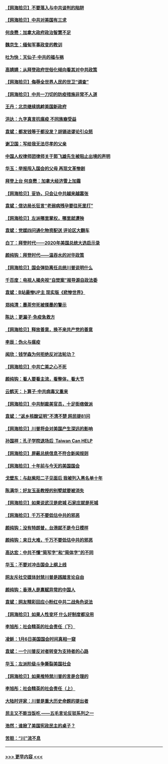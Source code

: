 #### [【网海拾贝】不要落入与中共谈判的陷阱](../pages/nsc993/n12735229.md?t=02061001) 
#### [【网海拾贝】中共对美国有三求](../pages/nsc993/n12735197.md?t=02061001) 
#### [何良懋：加拿大政府政治智慧不足](../pages/nsc993/n12734323.md?t=02061001) 
#### [魏京生：缅甸军事政变的教训](../pages/nsc993/n12732470.md?t=02061001) 
#### [吐为快：天仙子·中共的福与祸](../pages/nsc993/n12732165.md?t=02061001) 
#### [高婧婧：从拜登政府世俗化倾向看其对中共政策](../pages/nsc993/n12730028.md?t=02061001) 
#### [【网海拾贝】侮辱全世界人民的世卫“调查”](../pages/nsc993/n12727884.md?t=02061001) 
#### [【网海拾贝】中共一刀切的防疫措施非常不人道](../pages/nsc993/n12724879.md?t=02061001) 
#### [王丹：北京继续挑衅美国新政府](../pages/nsc993/n12722456.md?t=02061001) 
#### [洪达：九字真言抗瘟疫 不同族裔受益](../pages/nsc993/n12722448.md?t=02061001) 
#### [袁斌：都发钱等于都没发？胡锡进谬论引众怒](../pages/nsc993/n12722393.md?t=02061001) 
#### [谢卫国：写给我无法尽孝的父亲](../pages/nsc993/n12720325.md?t=02061001) 
#### [中国人权律师团律师关于郭飞雄先生被阻止出境的声明](../pages/nsc993/n12720203.md?t=02061001) 
#### [华玉：举报闯入国会的父母 再现文革惨剧](../pages/nsc993/n12719070.md?t=02061001) 
#### [拜登上台 何良懋：加拿大经济雪上加霜](../pages/nsc993/n12718943.md?t=02061001) 
#### [【网海拾贝】妥协，只会让中共越来越嚣张](../pages/nsc993/n12717392.md?t=02061001) 
#### [袁斌：信访局长狂言“老弱病残孕要往死里打”](../pages/nsc993/n12717343.md?t=02061001) 
#### [【网海拾贝】左派哪里掌权，哪里就遭殃](../pages/nsc993/n12715009.md?t=02061001) 
#### [袁斌：党媒四问通化物资配送 评论区大翻车](../pages/nsc993/n12714950.md?t=02061001) 
#### [白丁：拜登时代——2020年美国总统大选启示录](../pages/nsc993/n12714920.md?t=02061001) 
#### [颜纯钩：拜登时代——温吞水的对华政策](../pages/nsc993/n12713245.md?t=02061001) 
#### [【网海拾贝】国会弹劾离任总统川普说明什么](../pages/nsc993/n12712816.md?t=02061001) 
#### [千百度：电视人揭央视“自焚案”报导源自政法委](../pages/nsc993/n12709760.md?t=02061001) 
#### [袁斌：B站最惨UP主 现实版《悲惨世界》](../pages/nsc993/n12709686.md?t=02061001) 
#### [郑纯清：墨茶穷死被搽墨的警示](../pages/nsc993/n12709262.md?t=02061001) 
#### [陈达：更漏子·免疫急救方](../pages/nsc993/n12709244.md?t=02061001) 
#### [【网海拾贝】释放善意，换不来共产党的善意](../pages/nsc993/n12708361.md?t=02061001) 
#### [李辰：伪火与瘟疫](../pages/nsc993/n12707981.md?t=02061001) 
#### [闻欣：钱学森为何拒绝反对法轮功？](../pages/nsc993/n12707407.md?t=02061001) 
#### [【网海拾贝】中共亡美之心不死](../pages/nsc993/n12707621.md?t=02061001) 
#### [颜纯钩：看人要看主流，看整体，看大节](../pages/nsc993/n12707536.md?t=02061001) 
#### [云鹤天：卜算子‧中共病毒又重来](../pages/nsc993/n12707408.md?t=02061001) 
#### [【网海拾贝】中共制裁美官员，十足街痞做派](../pages/nsc993/n12705115.md?t=02061001) 
#### [袁斌：“返乡核酸证明”不清不楚 网民提81问](../pages/nsc993/n12704982.md?t=02061001) 
#### [【网海拾贝】川普将会对美国产生深远的影响](../pages/nsc993/n12703045.md?t=02061001) 
#### [孙国祥：孔子学院退场后  Taiwan Can HELP](../pages/nsc993/n12702430.md?t=02061001) 
#### [【网海拾贝】屏蔽总统信息不符合新闻规则](../pages/nsc993/n12699998.md?t=02061001) 
#### [【网海拾贝】十年前与今天的美国国会](../pages/nsc993/n12696993.md?t=02061001) 
#### [戈壁东：与赵紫阳二子见面后 我被列入黑名单十年](../pages/nsc993/n12696215.md?t=02061001) 
#### [陈满华：好友玉圣教授的别墅就要被消失](../pages/nsc993/n12695411.md?t=02061001) 
#### [【网海拾贝】如果说武汉是悲城 石家庄就是死城](../pages/nsc993/n12694589.md?t=02061001) 
#### [【网海拾贝】千万不要低估中共的邪恶](../pages/nsc993/n12692771.md?t=02061001) 
#### [颜纯钩：没有特朗普，台港就不是今日模样](../pages/nsc993/n12692678.md?t=02061001) 
#### [颜纯钩：来日大难，千万不要低估中共的邪恶](../pages/nsc993/n12692080.md?t=02061001) 
#### [高达宏：中共不懂“简写字”和“简体字”的不同](../pages/nsc993/n12692068.md?t=02061001) 
#### [华玉：不要对冲击国会上纲上线](../pages/nsc993/n12689948.md?t=02061001) 
#### [网友斥社交媒体封禁川普是践踏言论自由](../pages/nsc993/n12687482.md?t=02061001) 
#### [颜纯钩：香港人是禀赋异常的中国人](../pages/nsc993/n12685142.md?t=02061001) 
#### [袁斌：网友精彩回应小粉红中共二战角色说法](../pages/nsc993/n12684994.md?t=02061001) 
#### [【网海拾贝】如果人性变坏 什么好制度都没用](../pages/nsc993/n12683000.md?t=02061001) 
#### [李旭彤：社会精英的社会责任（下）](../pages/nsc993/n12680604.md?t=02061001) 
#### [凌稣：1月6日美国国会时间真相一窥](../pages/nsc993/n12682780.md?t=02061001) 
#### [袁斌：一个川普反对者转变为支持者的心路](../pages/nsc993/n12682700.md?t=02061001) 
#### [华玉：左派阶级斗争撕裂美国社会](../pages/nsc993/n12681226.md?t=02061001) 
#### [【网海拾贝】如果推特禁川普的言是合理的](../pages/nsc993/n12681232.md?t=02061001) 
#### [李旭彤：社会精英的社会责任（上）](../pages/nsc993/n12680501.md?t=02061001) 
#### [大陆时评家：川普是重大历史命题的提出者](../pages/nsc993/n12679904.md?t=02061001) 
#### [民主又不能当饭吃 ——五毛言论反驳系列之一](../pages/nsc993/n12679877.md?t=02061001) 
#### [浩然：谁掀了美国宪政民主的桌子？](../pages/nsc993/n12679850.md?t=02061001) 
#### [苦胆：“川”流不息](../pages/nsc993/n12678388.md?t=02061001) 

----
#### [ >>> 更早内容 <<< ](../indexes/nsc993-earlier.md)
